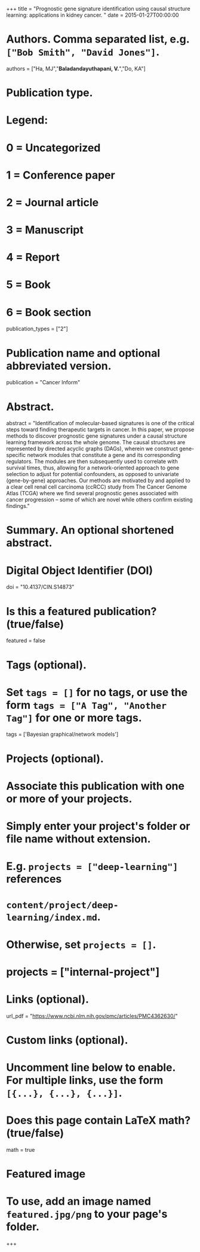 +++
title = "Prognostic gene signature identification using causal structure learning: applications in kidney cancer. "
date = 2015-01-27T00:00:00

# Authors. Comma separated list, e.g. `["Bob Smith", "David Jones"]`.
authors = ["Ha, MJ","**Baladandayuthapani, V.**","Do, KA"]


# Publication type.
# Legend:
# 0 = Uncategorized
# 1 = Conference paper
# 2 = Journal article
# 3 = Manuscript
# 4 = Report
# 5 = Book
# 6 = Book section
publication_types = ["2"]

# Publication name and optional abbreviated version.
publication = "Cancer Inform"

# Abstract.
abstract = "Identification of molecular-based signatures is one of the critical steps toward finding therapeutic targets in cancer. In this paper, we propose methods to discover prognostic gene signatures under a causal structure learning framework across the whole genome. The causal structures are represented by directed acyclic graphs (DAGs), wherein we construct gene-specific network modules that constitute a gene and its corresponding regulators. The modules are then subsequently used to correlate with survival times, thus, allowing for a network-oriented approach to gene selection to adjust for potential confounders, as opposed to univariate (gene-by-gene) approaches. Our methods are motivated by and applied to a clear cell renal cell carcinoma (ccRCC) study from The Cancer Genome Atlas (TCGA) where we find several prognostic genes associated with cancer progression – some of which are novel while others confirm existing findings."

# Summary. An optional shortened abstract.

# Digital Object Identifier (DOI)
doi = "10.4137/CIN.S14873"

# Is this a featured publication? (true/false)
featured = false

# Tags (optional).
#   Set `tags = []` for no tags, or use the form `tags = ["A Tag", "Another Tag"]` for one or more tags.
tags = ['Bayesian graphical/network models']

# Projects (optional).
#   Associate this publication with one or more of your projects.
#   Simply enter your project's folder or file name without extension.
#   E.g. `projects = ["deep-learning"]` references 
#   `content/project/deep-learning/index.md`.
#   Otherwise, set `projects = []`.
# projects = ["internal-project"]

# Links (optional).
 url_pdf = "https://www.ncbi.nlm.nih.gov/pmc/articles/PMC4362630/"




# Custom links (optional).
#   Uncomment line below to enable. For multiple links, use the form `[{...}, {...}, {...}]`.

# Does this page contain LaTeX math? (true/false)
math = true

# Featured image
# To use, add an image named `featured.jpg/png` to your page's folder. 
+++


